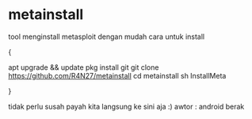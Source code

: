 # metainstall

tool menginstall metasploit dengan mudah
cara untuk install 

{

apt upgrade && update
pkg install git 
git clone https://github.com/R4N27/metainstall
cd metainstall
sh InstallMeta

}

tidak perlu susah payah kita langsung ke sini aja :)
awtor : android berak
